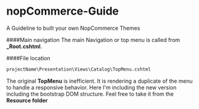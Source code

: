 # nopCommerce-Guide
A Guideline to built your own NopCommerce Themes

####Main navigation
The main Navigation or top menu is called from **_Root.cshtml**.

####File location
```sh
projectName\Presentation\Views\Catalog\TopMenu.cshtml
```

The original **TopMenu** is inefficient. It is rendering a duplicate of the menu to handle a responsive behavior. Here I'm including the new version including the bootstrap DOM structure. Feel free to take it from the **Resource folder**
